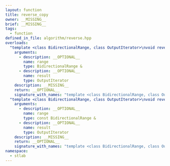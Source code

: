 ```yaml
---
layout: function
title: reverse_copy
owner: __MISSING__
brief: __MISSING__
tags:
  - function
defined_in_file: algorithm/reverse.hpp
overloads:
  "template <class BidirectionalRange, class OutputIterator>\nvoid reverse_copy(BidirectionalRange &, OutputIterator)":
    arguments:
      - description: __OPTIONAL__
        name: range
        type: BidirectionalRange &
      - description: __OPTIONAL__
        name: result
        type: OutputIterator
    description: __MISSING__
    return: __OPTIONAL__
    signature_with_names: "template <class BidirectionalRange, class OutputIterator>\nvoid reverse_copy(BidirectionalRange & range, OutputIterator result)"
  "template <class BidirectionalRange, class OutputIterator>\nvoid reverse_copy(const BidirectionalRange &, OutputIterator)":
    arguments:
      - description: __OPTIONAL__
        name: range
        type: const BidirectionalRange &
      - description: __OPTIONAL__
        name: result
        type: OutputIterator
    description: __MISSING__
    return: __OPTIONAL__
    signature_with_names: "template <class BidirectionalRange, class OutputIterator>\nvoid reverse_copy(const BidirectionalRange & range, OutputIterator result)"
namespace:
  - stlab
---
```

